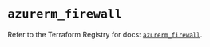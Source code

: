 # `azurerm_firewall`

Refer to the Terraform Registry for docs: [`azurerm_firewall`](https://registry.terraform.io/providers/hashicorp/azurerm/3.104.0/docs/resources/firewall).
